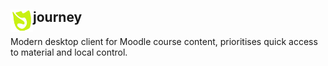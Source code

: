 <h2><img border=0 src="public/icons/journey.svg" alt="logo" align="left" width="36px"> journey</h2>


<span>Modern desktop client for Moodle course content, prioritises quick access to material and local control.</span>

